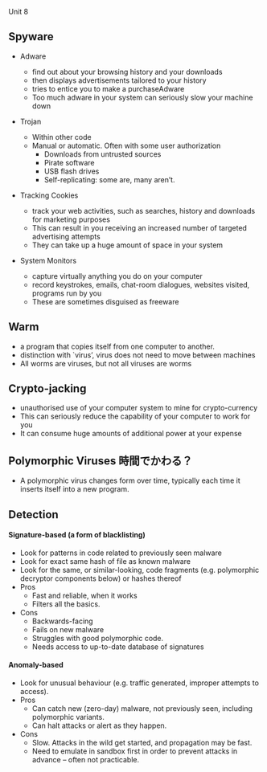 Unit 8

## Spyware
* Adware
  * find out about your browsing history and your downloads
  * then displays advertisements tailored to your history
  * tries to entice you to make a purchaseAdware
  * Too much adware in your system can seriously slow your machine down

* Trojan
  * Within other code
  * Manual or automatic. Often with some user authorization
    * Downloads from untrusted sources
    * Pirate software
    * USB flash drives
    * Self-replicating: some are, many aren’t.
* Tracking Cookies
  * track your web activities, such as searches, history and downloads for marketing purposes
  * This can result in you receiving an increased number of targeted advertising attempts
  * They can take up a huge amount of space in your system
* System Monitors
  * capture virtually anything you do on your computer
  * record keystrokes, emails, chat-room dialogues, websites visited, programs run by you
  * These are sometimes disguised as freeware

## Warm
* a program that copies itself from one computer to another.
* distinction with `virus’, virus does not need to move between machines
* All worms are viruses, but not all viruses are worms

## Crypto-jacking
* unauthorised use of your computer system to mine for crypto-currency
* This can seriously reduce the capability of your computer to work for you
* It can consume huge amounts of additional power at your expense

## Polymorphic Viruses 時間でかわる？
* A polymorphic virus changes form over time, typically each time it inserts itself into a new program.

## Detection
#### Signature-based (a form of blacklisting)
* Look for patterns in code related to previously seen malware
* Look for exact same hash of file as known malware
* Look for the same, or similar-looking, code fragments (e.g. polymorphic decryptor components below) or hashes thereof
* Pros
  * Fast and reliable, when it works
  * Filters all the basics.
* Cons
  * Backwards-facing
  * Fails on new malware
  * Struggles with good polymorphic code. 
  * Needs access to up-to-date database of signatures

#### Anomaly-based
* Look for unusual behaviour (e.g. traffic generated, improper attempts to access). 
* Pros
  * Can catch new (zero-day) malware, not previously seen, including polymorphic variants.
  * Can halt attacks or alert as they happen.
* Cons
  * Slow. Attacks in the wild get started, and propagation may be fast. 
  * Need to emulate in sandbox first in order to prevent attacks in advance – often not practicable.
 
